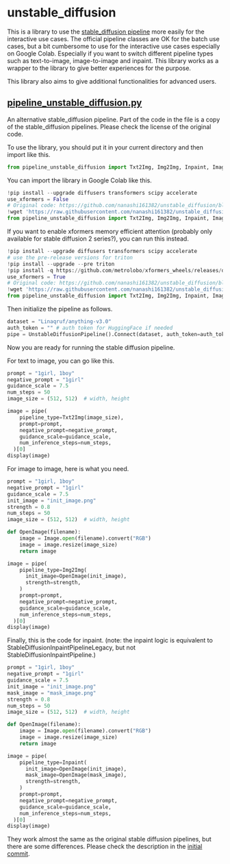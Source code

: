 # unstable_diffusion

This is a library to use the [stable_diffusion pipeline](https://github.com/huggingface/diffusers/tree/main/src/diffusers/pipelines/stable_diffusion) more easily for the interactive use cases. The official pipeline classes are OK for the batch use cases, but a bit cumbersome to use for the interactive use cases especially on Google Colab. Especially if you want to switch different pipeline types such as text-to-image, image-to-image and inpaint. This library works as a wrapper to the library to give better experiences for the purpose.

This library also aims to give additional functionalities for advanced users.

## [pipeline_unstable_diffusion.py](pipeline_unstable_diffusion.py)

An alternative stable_diffusion pipeline. Part of the code in the file is a copy of the stable_diffusion pipelines. Please check the license of the original code.

To use the library, you should put it in your current directory and then import like this.

```python
from pipeline_unstable_diffusion import Txt2Img, Img2Img, Inpaint, ImageModel, UnstableDiffusionPipeline
```

You can import the library in Google Colab like this.

```python
!pip install --upgrade diffusers transformers scipy accelerate
use_xformers = False
# Original code: https://github.com/nanashi161382/unstable_diffusion/blob/main/pipeline_unstable_diffusion.py
!wget 'https://raw.githubusercontent.com/nanashi161382/unstable_diffusion/main/pipeline_unstable_diffusion.py'
from pipeline_unstable_diffusion import Txt2Img, Img2Img, Inpaint, ImageModel, UnstableDiffusionPipeline
```

If you want to enable xformers memory efficient attention (probably only available for stable diffusion 2 series?), you can run this instead.
```python
!pip install --upgrade diffusers transformers scipy accelerate
# use the pre-release versions for triton
!pip install --upgrade --pre triton
!pip install -q https://github.com/metrolobo/xformers_wheels/releases/download/1d31a3ac_various_6/xformers-0.0.14.dev0-cp37-cp37m-linux_x86_64.whl
use_xformers = True
# Original code: https://github.com/nanashi161382/unstable_diffusion/blob/main/pipeline_unstable_diffusion.py
!wget 'https://raw.githubusercontent.com/nanashi161382/unstable_diffusion/main/pipeline_unstable_diffusion.py'
from pipeline_unstable_diffusion import Txt2Img, Img2Img, Inpaint, ImageModel, UnstableDiffusionPipeline
```

Then initialize the pipeline as follows.

```python
dataset = "Linaqruf/anything-v3.0"
auth_token = "" # auth token for HuggingFace if needed
pipe = UnstableDiffusionPipeline().Connect(dataset, auth_token=auth_token, use_xformers=use_xformers)
```

Now you are ready for running the stable diffusion pipeline.

For text to image, you can go like this.

```python
prompt = "1girl, 1boy"
negative_prompt = "1girl"
guidance_scale = 7.5
num_steps = 50
image_size = (512, 512)  # width, height

image = pipe(
    pipeline_type=Txt2Img(image_size),
    prompt=prompt,
    negative_prompt=negative_prompt,
    guidance_scale=guidance_scale,
    num_inference_steps=num_steps,
  )[0]
display(image)
```

For image to image, here is what you need.

```python
prompt = "1girl, 1boy"
negative_prompt = "1girl"
guidance_scale = 7.5
init_image = "init_image.png"
strength = 0.8
num_steps = 50
image_size = (512, 512)  # width, height

def OpenImage(filename):
    image = Image.open(filename).convert("RGB")
    image = image.resize(image_size)
    return image

image = pipe(
    pipeline_type=Img2Img(
      init_image=OpenImage(init_image),
      strength=strength,
    )
    prompt=prompt,
    negative_prompt=negative_prompt,
    guidance_scale=guidance_scale,
    num_inference_steps=num_steps,
  )[0]
display(image)
```

Finally, this is the code for inpaint. (note: the inpaint logic is equivalent to StableDiffusionInpaintPipelineLegacy, but not StableDiffusionInpaintPipeline.)

```python
prompt = "1girl, 1boy"
negative_prompt = "1girl"
guidance_scale = 7.5
init_image = "init_image.png"
mask_image = "mask_image.png"
strength = 0.8
num_steps = 50
image_size = (512, 512)  # width, height

def OpenImage(filename):
    image = Image.open(filename).convert("RGB")
    image = image.resize(image_size)
    return image

image = pipe(
    pipeline_type=Inpaint(
      init_image=OpenImage(init_image),
      mask_image=OpenImage(mask_image),
      strength=strength,
    )
    prompt=prompt,
    negative_prompt=negative_prompt,
    guidance_scale=guidance_scale,
    num_inference_steps=num_steps,
  )[0]
display(image)
```

They work almost the same as the original stable diffusion pipelines, but there are some differences.
Please check the description in the [initial commit](https://github.com/nanashi161382/unstable_diffusion/commit/7c94b3c74e7a23375e4158b54b85bbc6630302bf).
